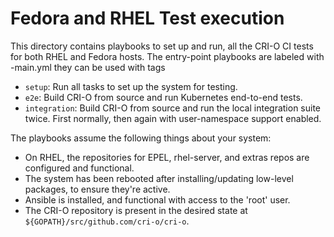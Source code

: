 # Fedora and RHEL Test execution

This directory contains playbooks to set up and run, all the CRI-O CI tests
for both RHEL and Fedora hosts. The entry-point playbooks are labeled with <test>-main.yml 
they can be used with tags

 - `setup`: Run all tasks to set up the system for testing.
 - `e2e`: Build CRI-O from source and run Kubernetes end-to-end tests.
 - `integration`: Build CRI-O from source and run the local integration suite twice.
                  First normally, then again with user-namespace support enabled.

The playbooks assume the following things about your system:

 - On RHEL, the repositories for EPEL, rhel-server, and extras repos are configured and functional.
 - The system has been rebooted after installing/updating low-level packages, to ensure they're active.
 - Ansible is installed, and functional with access to the 'root' user.
 - The CRI-O repository is present in the desired state at `${GOPATH}/src/github.com/cri-o/cri-o`.
